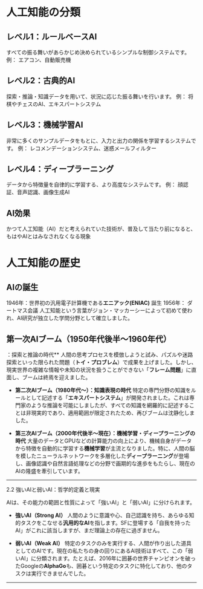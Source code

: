 # 人工知能の分類

## レベル1：ルールベースAI
すべての振る舞いがあらかじめ決められているシンプルな制御システムです。
 例： エアコン、自動販売機
## レベル2：古典的AI
探索・推論・知識データを用いて、状況に応じた振る舞いを行います。
例： 将棋やチェスのAI、エキスパートシステム 
## レベル3：機械学習AI
非常に多くのサンプルデータをもとに、入力と出力の関係を学習するシステムです。
例： レコメンデーションシステム、迷惑メールフィルター
## レベル4：ディープラーニング 
データから特徴量を自律的に学習する、より高度なシステムです。
例： 顔認証、音声認識、画像生成AI

## AI効果
かつて人工知能（AI）だと考えられていた技術が、普及して当たり前になると、もはやAIとはみなされなくなる現象


# 人工知能の歴史

## AIの誕生

1946年：世界初の汎用電子計算機である**エニアック(ENIAC)** 誕生
1956年： ダートマス会議
人工知能という言葉がジョン・マッカーシーによって初めて使われ、AI研究が独立した学問分野として確立しました。



## 第一次AIブーム（1950年代後半〜1960年代）

：探索と推論の時代** 人間の思考プロセスを模倣しようと試み、パズルや迷路探索といった限られた問題（**トイ・プロブレム**）で成果を上げました。しかし、現実世界の複雑な情報や未知の状況を扱うことができない「**フレーム問題**」に直面し、ブームは終焉を迎えました。
    
- **第二次AIブーム（1980年代〜）：知識表現の時代** 特定の専門分野の知識をルールとして記述する「**エキスパートシステム**」が開発されました。これは専門家のような推論を可能にしましたが、すべての知識を網羅的に記述することは非現実的であり、適用範囲が限定されたため、再びブームは沈静化しました。
    
- **第三次AIブーム（2000年代後半〜現在）：機械学習・ディープラーニングの時代** 大量のデータとGPUなどの計算能力の向上により、機械自身がデータから特徴を自動的に学習する**機械学習**が主流となりました。特に、人間の脳を模したニューラルネットワークを多層化した**ディープラーニング**が登場し、画像認識や自然言語処理などの分野で画期的な進歩をもたらし、現在のAIの隆盛を牽引しています。
    

---

2.2 強いAIと弱いAI：哲学的定義と現実

AIは、その能力の範囲と性質によって「強いAI」と「弱いAI」に分けられます。

- **強いAI（Strong AI）** 人間のように意識や心、自己認識を持ち、あらゆる知的タスクをこなせる**汎用的なAI**を指します。SFに登場する「自我を持ったAI」がこれに該当しますが、まだ理論上の存在に過ぎません。
    
- **弱いAI（Weak AI）** 特定のタスクのみを実行する、人間が作り出した道具としてのAIです。現在の私たちの身の回りにあるAI技術はすべて、この「弱いAI」に分類されます。たとえば、2016年に囲碁の世界チャンピオンを破ったGoogleの**AlphaGo**も、囲碁という特定のタスクに特化しており、他のタスクは実行できませんでした。
    

---

